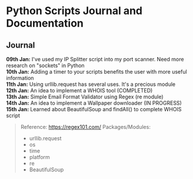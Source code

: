 # Python Scripts Journal and Documentation <br>

## Journal
**09th Jan:** I've used my IP Splitter script into my port scanner. Need more research on "sockets" in Python <br>
**10th Jan:** Adding a timer to your scripts benefits the user with more useful information <br>
**11th Jan:** Using urllib.request has several uses. It's a precious module <br>
**12th Jan:** An idea to implement a WHOIS tool (COMPLETED) <br>
**13th Jan:** Simple Email Format Validator using Regex (re module) <br>
**14th Jan:** An idea to implement a Wallpaper downloader (IN PROGRESS) <br>
**15th Jan:** Learned about BeautifulSoup and findAll() to complete WHOIS script <br>
> Reference: https://regex101.com/ 
> Packages/Modules: 
>	- urllib.request
>	- os
>	- time
> 	- platform
>	- re
>	- BeautifulSoup